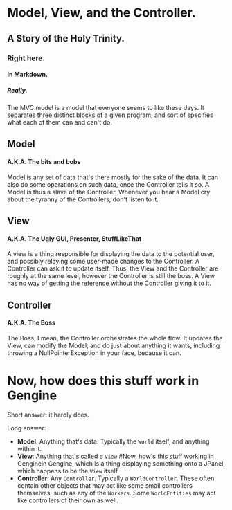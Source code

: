 # Model, View, and the Controller.
## A Story of the Holy Trinity.
### Right here.
#### In Markdown.
##### Really.

The MVC model is a model that everyone seems to like these days. It separates
three distinct blocks of a given program, and sort of specifies what each of
them can and can't do.

## Model
#### A.K.A. The bits and bobs
Model is any set of data that's there mostly for the sake of the data.
It can also do some operations on such data, once the Controller tells it so.
A Model is thus a slave of the Controller. Whenever you hear a Model cry about
the tyranny of the Controllers, don't listen to it.

## View
#### A.K.A. The Ugly GUI, Presenter, StuffLikeThat
A view is a thing responsible for displaying the data to the potential user,
and possibly relaying some user-made changes to the Controller.
A Controller can ask it to update itself.
Thus, the View and the Controller are roughly at the same level,
however the Controller is still the boss. A View has no way of getting
the reference without the Controller giving it to it.

## Controller
#### A.K.A. The Boss
The Boss, I mean, the Controller orchestrates the whole flow.
It updates the View, can modify the Model, and do just about anything it wants,
including throwing a NullPointerException in your face, because it can.

# Now, how does this stuff work in Gengine
Short answer: it hardly does.

Long answer:

- **Model**: Anything that's data. Typically the `World` itself, and anything within it.
- **View**: Anything that's called a `View` 
#Now, how's this stuff working in Genginein Gengine, which is
    a thing displaying something onto a JPanel, which happens to be the `View` itself.
- **Controller**: Any `Controller`. Typically a `WorldController`. These often contain
    other objects that may act like some small controllers themselves, such as any
    of the `Workers`. Some `WorldEntities` may act like controllers of their own as well.
